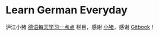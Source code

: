 # Learn German Everyday
沪江小猪 [德语每天学习一点点](http://de.hujiang.com/zt/meitian/) 栏目，感谢 [小猪](http://bulo.hujiang.com/3720858/)，感谢 [Gitbook](https://github.com/GitbookIO/gitbook)！

